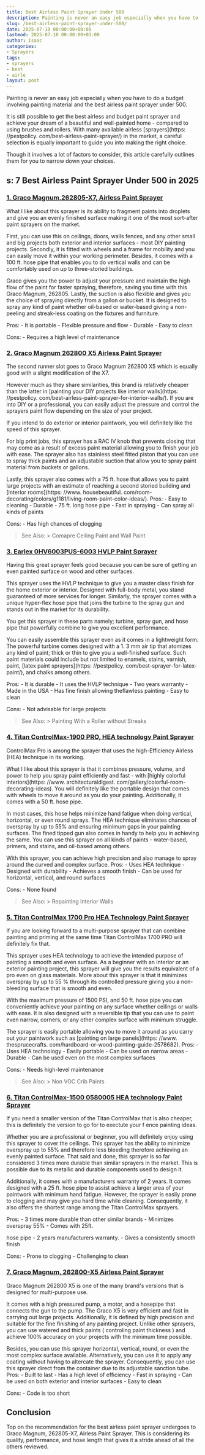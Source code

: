 ```yaml
---
title: Best Airless Paint Sprayer Under 500
description: Painting is never an easy job especially when you have to do a budget involving painting material and the best airless paint sprayer under 500. It is still...
slug: /best-airless-paint-sprayer-under-500/
date: 2025-07-10 00:00:00+00:00
lastmod: 2025-07-10 00:00:00+03:00
author: Isaac
categories:
- Sprayers
tags:
- sprayers
- best
- airle
layout: post
---
```


Painting is never an easy job especially when you have to do a budget involving painting material and the best airless paint sprayer under 500.

It is still possible to get the best airless and budget paint sprayer and achieve your dream of a beautiful and well-painted home - compared to using brushes and rollers. With many available airless [sprayers](https: //pestpolicy. com/best-airless-paint-sprayer/) in the market, a careful selection is equally important to guide you into making the right choice.

Though it involves a lot of factors to consider, this article carefully outlines them for you to narrow down your choices.

##  s: 7 Best Airless Paint Sprayer Under 500 in 2025

###  [1. Graco Magnum,262805-X7, Airless Paint Sprayer](https://www.amazon.com/dp/B0026SSW8G/?tag=p-policy-20)

What I like about this sprayer is its ability to fragment paints into droplets and give you an evenly finished surface making it one of the most sort-after paint sprayers on the market.

First, you can use this on ceilings, doors, walls fences, and any other small and big projects both exterior and interior surfaces - most DIY painting projects. Secondly, it is fitted with wheels and a frame for mobility and you can easily move it within your working perimeter. Besides, it comes with a 100 ft. hose pipe that enables you to do vertical walls and can be comfortably used on up to three-storied buildings.

Graco gives you the power to adjust your pressure and maintain the high flow of the paint for faster spraying, therefore, saving you time with this Graco Magnum, 262805. Lastly, the suction is also flexible and gives you the choice of spraying directly from a gallon or bucket. It is designed to spray any kind of paint whether oil-based or water-based giving a non-peeling and streak-less coating on the fixtures and furniture.

Pros: - It is portable - Flexible pressure and flow - Durable - Easy to clean

Cons: - Requires a high level of maintenance

###  [2. Graco Magnum 262800 X5 Airless Paint Sprayer](https://www.amazon.com/dp/B0026SR0FW/?tag=p-policy-20)

The second runner slot goes to Graco Magnum 262800 X5 which is equally good with a slight modification of the X7.

However much as they share similarities, this brand is relatively cheaper than the latter in [painting your DIY projects like interior walls](https: //pestpolicy. com/best-airless-paint-sprayer-for-interior-walls/). If you are into DIY or a professional, you can easily adjust the pressure and control the sprayers paint flow depending on the size of your project.

If you intend to do exterior or interior paintwork, you will definitely like the speed of this sprayer.

For big print jobs, this sprayer has a RAC IV knob that prevents closing that may come as a result of excess paint material allowing you to finish your job with ease. The sprayer also has stainless steel fitted piston that you can use to spray thick paints and an adjustable suction that allow you to spray paint material from buckets or gallons.

Lastly, this sprayer also comes with a 75 ft. hose that allows you to paint large projects with an estimate of reaching a second storied building and [interior rooms](https: //www. housebeautiful. com/room-decorating/colors/g1181/living-room-paint-color-ideas/). Pros: - Easy to cleaning - Durable - 75 ft. long hose pipe - Fast in spraying - Can spray all kinds of paints

Cons: - Has high chances of clogging

> See Also: > Comapre Ceiling Paint and Wall Paint

###  [3. Earlex 0HV6003PUS-6003 HVLP Paint Sprayer](https://www.amazon.com/dp/B00JRE163K/?tag=p-policy-20)

Having this great sprayer feels good because you can be sure of getting an even painted surface on wood and other surfaces.

This sprayer uses the HVLP technique to give you a master class finish for the home exterior or interior. Designed with full-body metal, you stand guaranteed of more services for longer. Similarly, the sprayer comes with a unique hyper-flex hose pipe that joins the turbine to the spray gun and stands out in the market for its durability.

You get this sprayer in these parts namely; turbine, spray gun, and hose pipe that powerfully combine to give you excellent performance.

You can easily assemble this sprayer even as it comes in a lightweight form. The powerful turbine comes designed with a 1. 3 mm air tip that atomizes any kind of paint; thick or thin to give you a well-finished surface. Such paint materials could include but not limited to enamels, stains, varnish, paint, [latex paint sprayers](https: //pestpolicy. com/best-sprayer-for-latex-paint/), and chalks among others.

Pros: - It is durable - It uses the HVLP technique - Two years warranty - Made in the USA - Has fine finish allowing theflawless painting - Easy to clean

Cons: - Not advisable for large projects

> See Also: > Painting With a Roller without Streaks

###  [4. Titan ControlMax-1900 PRO, HEA technology Paint Sprayer](https://www.amazon.com/dp/B06XRB862Q/?tag=p-policy-20)

ControlMax Pro is among the sprayer that uses the high-Efficiency Airless (HEA) technique in its working.

What I like about this sprayer is that it combines pressure, volume, and power to help you spray paint efficiently and fast - with [highly colorful interiors](https: //www. architecturaldigest. com/gallery/colorful-room-decorating-ideas). You will definitely like the portable design that comes with wheels to move it around as you do your painting. Additionally, it comes with a 50 ft. hose pipe.

In most cases, this hose helps minimize hand fatigue when doing vertical, horizontal, or even round sprays. The HEA technique eliminates chances of overspray by up to 55% and ensuring minimum gaps in your painting surfaces. The fined tipped gun also comes in handy to help you in achieving the same. You can use this sprayer on all kinds of paints - water-based, primers, and stains, and oil-based among others.

With this sprayer, you can achieve high precision and also manage to spray around the curved and complex surface. Pros: - Uses HEA technique - Designed with durability - Achieves a smooth finish - Can be used for horizontal, vertical, and round surfaces

Cons: - None found

> See Also: > Repainting Interior Walls

###  [5. Titan ControlMax 1700 Pro HEA Technology Paint Sprayer](https://www.amazon.com/dp/B06X3YNP1N/?tag=p-policy-20)

If you are looking forward to a multi-purpose sprayer that can combine painting and priming at the same time Titan ControlMax 1700 PRO will definitely fix that.

This sprayer uses HEA technology to achieve the intended purpose of painting a smooth and even surface. As a beginner with an interior or an exterior painting project, this sprayer will give you the results equivalent of a pro even on glass materials. More about this sprayer is that it minimizes overspray by up to 55 % through its controlled pressure giving you a non-bleeding surface that is smooth and even.

With the maximum pressure of 1500 PSI, and 50 ft. hose pipe you can conveniently achieve your painting on any surface whether ceilings or walls with ease. It is also designed with a reversible tip that you can use to paint even narrow, corners, or any other complex surface with minimum struggle.

The sprayer is easily portable allowing you to move it around as you carry out your paintwork such as [painting on large panels](https: //www. thesprucecrafts. com/hardboard-or-wood-painting-guide-2578682). Pros: - Uses HEA technology - Easily portable - Can be used on narrow areas - Durable - Can be used even on the most complex surfaces

Cons: - Needs high-level maintenance

> See Also: > Non VOC Crib Paints

###  [6. Titan ControlMax-1500 0580005 HEA technology Paint Sprayer](https://www.amazon.com/dp/B06XR8ND97/?tag=p-policy-20)

If you need a smaller version of the Titan ControlMax that is also cheaper, this is definitely the version to go for to exectute your f ence painting ideas.

Whether you are a professional or beginner, you will definitely enjoy using this sprayer to cover the ceilings. This sprayer has the ability to minimize overspray up to 55% and therefore less bleeding therefore achieving an evenly painted surface. That said and done, this sprayer is so far considered 3 times more durable than similar sprayers in the market. This is possible due to its metallic and durable components used to design it.

Additionally, it comes with a manufacturers warranty of 2 years. It comes designed with a 25 ft. hose pipe to assist achieve a larger area of your paintwork with minimum hand fatigue. However, the sprayer is easily prone to clogging and may give you hard time while cleaning. Consequently, it also offers the shortest range among the Titan ControlMax sprayers.

Pros: - 3 times more durable than other similar brands - Minimizes overspray 55% - Comes with 25ft.

hose pipe - 2 years manufacturers warranty. - Gives a consistently smooth finish

Cons: - Prone to clogging - Challenging to clean

###  [7. Graco Magnum, 262800-X5 Airless Paint Sprayer](https://www.amazon.com/dp/B0026SSW8G/?tag=p-policy-20)

Graco Magnum 262800 X5 is one of the many brand's versions that is designed for multi-purpose use.

It comes with a high pressured pump, a motor, and a hosepipe that connects the gun to the pump. The Graco X5 is very efficient and fast in carrying out large projects. Additionally, it is defined by high precision and suitable for the fine finishing of any painting project. Unlike other sprayers, you can use watered and thick paints ( controling paint thickness ) and achieve 100% accuracy on your projects with the minimum time possible.

Besides, you can use this sprayer horizontal, vertical, round, or even the most complex surface available. Alternatively, you can use it to apply any coating without having to altercate the sprayer. Consequently, you can use this sprayer direct from the container due to its adjustable sanction tube. Pros: - Built to last - Has a high level of efficiency - Fast in spraying - Can be used on both exterior and interior surfaces - Easy to clean

Cons: - Code is too short

##  Conclusion

Top on the recommendation for the best airless paint sprayer undergoes to Graco Magnum, 262805-X7, Airless Paint Sprayer. This is considering its quality, performance, and hose length that gives it a stride ahead of all the others reviewed.
